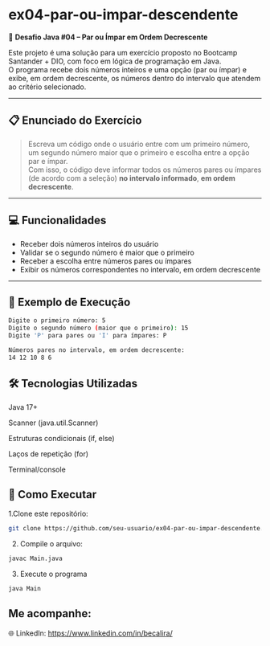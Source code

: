 # ex04-par-ou-impar-descendente

🔢 **Desafio Java #04 – Par ou Ímpar em Ordem Decrescente**

Este projeto é uma solução para um exercício proposto no Bootcamp Santander + DIO, com foco em lógica de programação em Java.  
O programa recebe dois números inteiros e uma opção (par ou ímpar) e exibe, em ordem decrescente, os números dentro do intervalo que atendem ao critério selecionado.

---

## 📋 Enunciado do Exercício

> Escreva um código onde o usuário entre com um primeiro número, um segundo número maior que o primeiro e escolha entre a opção par e ímpar.  
> Com isso, o código deve informar todos os números pares ou ímpares (de acordo com a seleção) **no intervalo informado**, **em ordem decrescente**.

---

## 💻 Funcionalidades

- Receber dois números inteiros do usuário
- Validar se o segundo número é maior que o primeiro
- Receber a escolha entre números pares ou ímpares
- Exibir os números correspondentes no intervalo, em ordem decrescente

---

## 📌 Exemplo de Execução

```bash
Digite o primeiro número: 5
Digite o segundo número (maior que o primeiro): 15
Digite 'P' para pares ou 'I' para ímpares: P

Números pares no intervalo, em ordem decrescente:
14 12 10 8 6
```

## 🛠 Tecnologias Utilizadas
Java 17+

Scanner (java.util.Scanner)

Estruturas condicionais (if, else)

Laços de repetição (for)

Terminal/console

## 🚀 Como Executar

1.Clone este repositório:

```bash
git clone https://github.com/seu-usuario/ex04-par-ou-impar-descendente.git
```

2. Compile o arquivo:
```bash
javac Main.java
```

3. Execute o programa
```bash
java Main
```
## Me acompanhe:
🌐 LinkedIn: https://www.linkedin.com/in/becalira/



